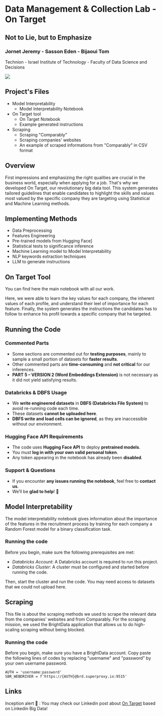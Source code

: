 # Data Management & Collection Lab - On Target 

## Not to Lie, but to Emphasize

### Jornet Jeremy - Sasson Eden - Bijaoui Tom

Technion - Israel Institute of Technology - Faculty of Data Science and Decisions

![](https://upload.wikimedia.org/wikipedia/commons/b/b7/Technion_logo.svg)


## Project's Files

* Model Interpretability
    * Model Interpretability Notebook
* On Target tool
    * On Target Notebook
    * Example generated instructions
* Scraping
    * Scraping "Comparably"
    * Scraping companies' websites
    * An example of scraped informations from "Comparably" in CSV format


## Overview
First impressions and emphasizing the right qualities are crucial in the business world, especially when applying for a job. That's why we developed On Target, our revolutionary big data tool. This system generates tailored guidelines that enable candidates to highlight the skills and values most valued by the specific company they are targeting using Statistical and Machine Learning methods.

## Implementing Methods
* Data Preprocessing
* Features Engineering
* Pre-trained models from Hugging Face]
* Statistical tests to significance inference
* Machine Learning model to Model Interpretability
* NLP keywords extraction techniques
* LLM to generate instructions

## On Target Tool
You can find here the main notebook with all our work. 

Here, we were able to learn the key values for each company, the inherent values of each profile, and understand their leel of importance for each feature. Finally, the system generates the instructions the candidates has to follow to enhance his profil towards a specific company that he targeted.

## Running the Code

### Commented Parts
- Some sections are commented out for **testing purposes**, mainly to sample a small portion of datasets for **faster results**.
- Other commented parts are **time-consuming** and **not critical** for our inferences.
- **PART 5 – VERSION 2 (Word Embeddings Extension)** is not necessary as it did not yield satisfying results.

### Databricks & DBFS Usage
- We **write engineered datasets** in **DBFS (Databricks File System)** to avoid re-running code each time.
- These datasets **cannot be uploaded here**.
- **DBFS write and load cells can be ignored**, as they are inaccessible without our environment.

### Hugging Face API Requirements
- The code uses **Hugging Face API** to deploy **pretrained models**.
- You must **log in with your own valid personal token**.
- Any token appearing in the notebook has already been **disabled**.

### Support & Questions
- If you encounter **any issues running the notebook**, feel free to **contact us**.
- We’ll be **glad to help**! 🎯


## Model Interpretability
The model interpretability notebook gives information about the importance of the features in the recruitment process by training for each company a Random Forest model for a binary classification task.

### Running the code
Before you begin, make sure the following prerequisites are met:

* _Databricks Account_: A Databricks account is required to run this project.
* _Databricks Cluster_: A cluster must be configured and started before running the code.

Then, start the cluster and run the code. You may need access to datasets that we could not upload here. 

## Scraping 
This file is about the scraping methods we used to scrape the relevant data from the companies' websites and from Comparably. For the scraping mission, we used the BrightData application that allows us to do high-scaling scraping without being blocked. 

### Running the code
Before you begin, make sure you have a BrightData account. Copy paste the following lines of codes by replacing "username" and "password" by your own username password.

``` 
AUTH = 'username:password'
SBR_WEBDRIVER = f'https://{AUTH}@brd.superproxy.io:9515'
```

## Links

Inception alert 🚨 : You may check our Linkedin post about [On Target](https://www.linkedin.com/posts/tom-bijaoui-2799402ab_machinelearning-bigdata-nlp-activity-7293316200053248000-um9R?utm_source=share&utm_medium=member_ios&rcm=ACoAAEq2IX0Bx9yjkh8KcKEaqRrj5e5HWYojE1c) based on Linkedin Big Data!
